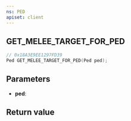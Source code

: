 ```yaml
---
ns: PED
apiset: client
---
```

## GET_MELEE_TARGET_FOR_PED

```c
// 0x18A3E9EE1297FD39
Ped GET_MELEE_TARGET_FOR_PED(Ped ped);
```


## Parameters
* **ped**:

## Return value

